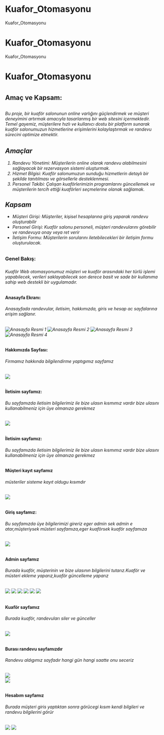 # Kuafor_Otomasyonu
Kuafor_Otomasyonu
# Kuafor_Otomasyonu
Kuafor_Otomasyonu
<h1> Kuafor_Otomasyonu <h1>

<h2> Amaç ve Kapsam: <h2>

<h6> Bu proje, bir kuaför salonunun online varlığını güçlendirmek ve müşteri deneyimini artırmak amacıyla tasarlanmış bir web sitesini içermektedir. Temel gayemiz, müşterilere hızlı ve kullanıcı dostu bir platform sunarak kuaför salonumuzun hizmetlerine erişimlerini kolaylaştırmak ve randevu sürecini optimize etmektir. <h6>
    <section>
        <h2>Amaçlar</h2>
        <ol>
            <li>Randevu Yönetimi: Müşterilerin online olarak randevu alabilmesini sağlayacak bir rezervasyon sistemi oluşturmak.</li>
            <li>Hizmet Bilgisi: Kuaför salonumuzun sunduğu hizmetlerin detaylı bir şekilde tanıtılması ve görsellerle desteklenmesi.</li>
            <li>Personel Takibi: Çalışan kuaförlerimizin programlarını güncellemek ve müşterilerin tercih ettiği kuaförleri seçmelerine olanak sağlamak.</li>
        </ol>
    </section>
 <section>
        <h2>Kapsam</h2>
        <ul>
            <li>Müşteri Girişi: Müşteriler, kişisel hesaplarına giriş yaparak randevu oluşturabilir</li>
            <li>Personel Girişi: Kuaför salonu personeli, müşteri randevularını görebilir ve randevuya onay veya ret verir</li>
            <li>İletişim Formu: Müşterilerin sorularını iletebilecekleri bir iletişim formu oluşturulacak.</li>
        </ul>
    </section>
<h3> Genel Bakış: <h3>

<h6> Kuaför Web otomasyonumuz müşteri ve kuaför arasındaki her türlü işlemi yapabilecek, verileri saklayabilecek son derece basit ve sade bir kullanıma sahip web destekli bir uygulamadır. <h6>  
  <h4> Anasayfa Ekranı: <h4>
<h6> Anasayfada randevular, iletisim, hakkımızda, giris ve hesap ac sayfalarına erişim sağlanır. <h6>

![Anasayfa Resmi 1](resim/anasayfa.png) ![Anasayfa Resmi 2](resim/anasayfa2.png)
![Anasayfa Resmi 3](resim/anasayfa3.png) ![Anasayfa Resmi 4](resim/anasayfa4.png)

<h4> Hakkımızda Sayfası: <h4>

<h6> Firmamız hakkında bilgilendirme yaptıgımız sayfamız <h6>
  
  ![](resim/hakkimizda.png)
<h4> İletisim sayfamız: <h4>

<h6> Bu sayfamızda iletisim bilgilerimiz ile bize ulasın kısmımız vardır bize ulasını kullanabilmeniz için üye olmanıza gerekmez<h6>
  
  ![](resim/iletisim.png)
<h4> İletisim sayfamız: <h4>

<h6> Bu sayfamızda iletisim bilgilerimiz ile bize ulasın kısmımız vardır bize ulasını kullanabilmeniz için üye olmanıza gerekmez<h6>
  <h4> Müşteri kayıt sayfamız <h4>

<h6> müsteriler sisteme kayıt oldugu kısımdır<h6>
  
  ![](resim/hesapac.png)
   
<h4> Giriş sayfamız: <h4>

<h6> Bu sayfamızda üye bilgilerimizi gireriz eger admin sek admin e atar,müşteriysek müsteri sayfamıza,eger kuaförsek kuaför sayfamıza<h6>
  
  ![](resim/giris.png)
  <h4> Admin sayfamız <h4>

<h6> Burada kuaför, müşterinin ve bize ulasının bilgilerini tutarız.Kuaför ve müsteri ekleme yaparız,kuaför güncelleme yaparız<h6>
  
  ![](resim/admin1.png)
    ![](resim/admin2.png)
  ![](resim/admin3.png)
  ![](resim/admin4.png)
  ![](resim/admin5.png)
  ![](resim/admin6.png)

 
  <h4> Kuaför sayfamız <h4>

<h6> Burada kuaför, randevuları siler ve günceller<h6>
  
  ![](resim/kuafor.png)
 <h4> Burası randevu sayfamızdır <h4>

<h6> Randevu aldıgımız sayfadır hangi gün hangi saatte onu seceriz<h6>
  
  ![](resim/randevu.png)  
    ![](resim/randevu2.png)  

  <h4> Hesabım sayfamız <h4>

<h6> Burada müşteri giris yaptıktan sonra görücegi kısım kendi bilgileri ve randevu bilgilerini görür<h6>
  
  ![](resim/profil1.png) 
    ![](resim/profil2.png) 

  
